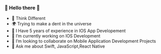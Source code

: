 ### 👋 Hello there 👋

- 🤔 Think Different
- 🌍 Trying to make a dent in the universe 
- 🌱 I Have 5 years of experience in IOS App Developement
- 🔭 I’m currently working on IOS Development
- 👯 I’m looking to collaborate on Mobile Application Development Projects
- 💬 Ask me about Swift, JavaScript,React Native

<!--
**sindamsuresh/sindamsuresh** is a ✨ _special_ ✨ repository because its `README.md` (this file) appears on your GitHub profile.

Here are some ideas to get you started:

- 🔭 I’m currently working on ...
- 🌱 I’m currently learning ...
- 👯 I’m looking to collaborate on ...
- 🤔 I’m looking for help with ...
- 💬 Ask me about ...
- 📫 How to reach me: ...
- 😄 Pronouns: ...
- ⚡ Fun fact: ...
-->
